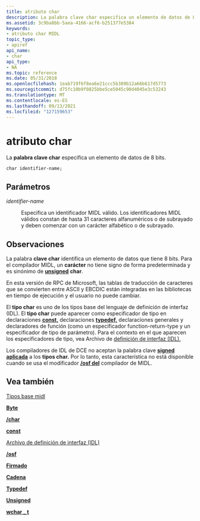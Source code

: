 ```yaml
---
title: atributo char
description: La palabra clave char especifica un elemento de datos de 8 bits.
ms.assetid: 3c9ba8bb-5aea-4166-acf6-b251377e5384
keywords:
- atributo char MIDL
topic_type:
- apiref
api_name:
- char
api_type:
- NA
ms.topic: reference
ms.date: 05/31/2018
ms.openlocfilehash: 1eab719f6f8ea6e21ccc5b389b12a66b617d5773
ms.sourcegitcommit: d75fc10b9f0825bbe5ce5045c90d4045e3c53243
ms.translationtype: MT
ms.contentlocale: es-ES
ms.lasthandoff: 09/13/2021
ms.locfileid: "127159653"
---
```

# <a name="char-attribute"></a>atributo char

La **palabra clave char** especifica un elemento de datos de 8 bits.

``` syntax
char identifier-name;
```

## <a name="parameters"></a>Parámetros

<dl> <dt>

*identifier-name* 
</dt> <dd>

Especifica un identificador MIDL válido. Los identificadores MIDL válidos constan de hasta 31 caracteres alfanuméricos o de subrayado y deben comenzar con un carácter alfabético o de subrayado.

</dd> </dl>

## <a name="remarks"></a>Observaciones

La palabra **clave char** identifica un elemento de datos que tiene 8 bits. Para el compilador MIDL, un **carácter** no tiene signo de forma predeterminada y es sinónimo de [**unsigned**](unsigned.md) **char**.

En esta versión de RPC de Microsoft, las tablas de traducción de caracteres que se convierten entre ASCII y EBCDIC están integradas en las bibliotecas en tiempo de ejecución y el usuario no puede cambiar.

El **tipo char** es uno de los tipos base del lenguaje de definición de interfaz (IDL). El **tipo char** puede aparecer como especificador de tipo en declaraciones [**const,**](const.md) declaraciones [**typedef,**](typedef.md) declaraciones generales y declaradores de función (como un especificador function-return-type y un especificador de tipo de parámetro). Para el contexto en el que aparecen los especificadores de tipo, vea Archivo de [definición de interfaz (IDL).](interface-definition-idl-file.md)

Los compiladores de IDL de DCE no aceptan la palabra clave [**signed aplicada**](signed.md) a los **tipos char.** Por lo tanto, esta característica no está disponible cuando se usa el modificador [**/osf del**](-osf.md) compilador de MIDL.

## <a name="see-also"></a>Vea también

<dl> <dt>

[Tipos base midl](midl-base-types.md)
</dt> <dt>

[**Byte**](byte.md)
</dt> <dt>

[**/char**](-char.md)
</dt> <dt>

[**const**](const.md)
</dt> <dt>

[Archivo de definición de interfaz (IDL)](interface-definition-idl-file.md)
</dt> <dt>

[**/osf**](-osf.md)
</dt> <dt>

[**Firmado**](signed.md)
</dt> <dt>

[**Cadena**](string.md)
</dt> <dt>

[**Typedef**](typedef.md)
</dt> <dt>

[**Unsigned**](unsigned.md)
</dt> <dt>

[**wchar \_ t**](wchar-t.md)
</dt> </dl>

 

 




